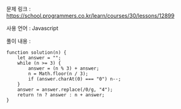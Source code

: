 문제 링크 : https://school.programmers.co.kr/learn/courses/30/lessons/12899

사용 언어 : Javascript

풀이 내용 :

```
function solution(n) {
    let answer = "";
    while (n >= 3) {
        answer = (n % 3) + answer;
        n = Math.floor(n / 3);
        if (answer.charAt(0) === "0") n--;
    }
    answer = answer.replace(/0/g, "4");
    return !n ? answer : n + answer;
}
```